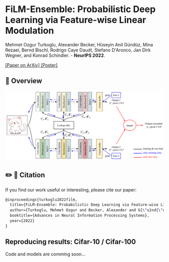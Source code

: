 # FiLM-Ensemble: Probabilistic Deep Learning via Feature-wise Linear Modulation
Mehmet Ozgur Turkoglu, Alexander Becker, Hüseyin Anil Gündüz, Mina Rezaei, Bernd Bischl, Rodrigo Caye Daudt, Stefano D'Aronco, Jan Dirk Wegner, and Konrad Schindler. - **NeurIPS 2022**.


[ \[Paper on ArXiv\] ](https://arxiv.org/abs/2206.00050) [ \[Poster\] ](https://neurips.cc/media/PosterPDFs/NeurIPS%202022/53071.png?t=1669493329.1428604)


## 🌌 Overview

<img src="assets/method.png" alt="Method overview">


## ✏️ 📄 Citation

If you find our work useful or interesting, please cite our paper:

```latex
@inproceedings{turkoglu2022film,
  title={FiLM-Ensemble: Probabilistic Deep Learning via Feature-wise Linear Modulation},
  author={Turkoglu, Mehmet Ozgur and Becker, Alexander and G{\"u}nd{\"u}z, H{\"u}seyin Anil and Rezaei, Mina and Bischl, Bernd and Daudt, Rodrigo Caye and D'Aronco, Stefano and Wegner, Jan Dirk and Schindler, Konrad},
  booktitle={Advances in Neural Information Processing Systems},
  year={2022}
}
```

## Reproducing results: Cifar-10 / Cifar-100
 
Code and models are comming soon...
